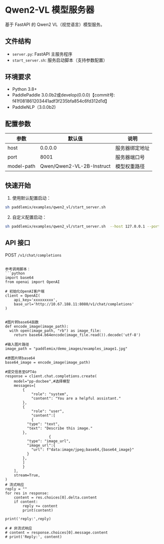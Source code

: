 # Qwen2-VL 模型服务器

基于 FastAPI 的 Qwen2 VL（视觉语言）模型服务。

## 文件结构

- `server.py`: FastAPI 主服务程序
- `start_server.sh`: 服务启动脚本（支持参数配置）

## 环境要求

- Python 3.8+
- PaddlePaddle 3.0.0b2或develop(0.0.0)【commit号: f41f081861203441adf3f235bfa854c6fd312d1d】
- PaddleNLP（3.0.0b2)

## 配置参数

| 参数 | 默认值 | 说明 |
|-----|--------|-----|
| host | 0.0.0.0 | 服务器绑定地址 |
| port | 8001 | 服务器端口号 |
| model-path | Qwen/Qwen2-VL-2B-Instruct | 模型权重路径 |

## 快速开始

1. 使用默认配置启动：
```bash
sh paddlemix/examples/qwen2_vl/start_server.sh 
```

2. 自定义配置启动：
```bash
sh paddlemix/examples/qwen2_vl/start_server.sh  --host 127.0.0.1 --port 8080 --model-path /自定义/模型/路径
```

## API 接口

POST `/v1/chat/completions`

```

参考调用脚本：
```python
import base64
from openai import OpenAI

# 初始化OpenAI客户端
client = OpenAI(
    api_key='xxxxxxxxx',
    base_url='http://10.67.188.11:8080/v1/chat/completions' 
)


#图片转base64函数
def encode_image(image_path):
  with open(image_path, "rb") as image_file:
    return base64.b64encode(image_file.read()).decode('utf-8')

#输入图片路径
image_path = "paddlemix/demo_images/examples_image1.jpg"
 
#原图片转base64
base64_image = encode_image(image_path)

#提交信息至GPT4o
response = client.chat.completions.create(
    model="pp-docbee",#选择模型
    messages=[
        {
            "role": "system",
            "content": "You are a helpful assistant."
        },
        {
            "role": "user",
            "content":[
            {
          "type": "text",
          "text": "Describe this image."
        },
                    {
          "type": "image_url",
          "image_url":{
            "url": f"data:image/jpeg;base64,{base64_image}"
          }
        },
        ]
        }
    ],
    stream=True,
)
# 流式响应
reply = ""
for res in response:
    content = res.choices[0].delta.content
    if content:
        reply += content
        print(content)

print('reply:',reply)

# # 非流式响应
# content = response.choices[0].message.content
# print('Reply:', content)
```
